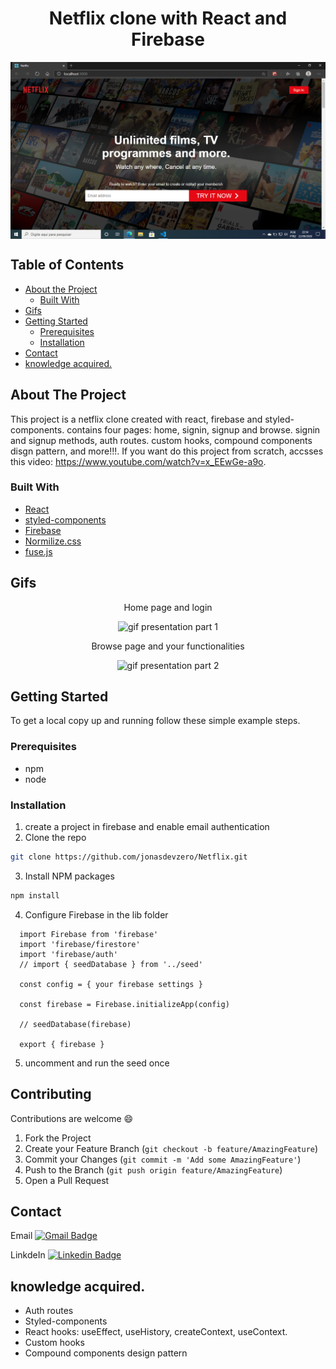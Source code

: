 <h1 align="center">Netflix clone with React and Firebase</h1>

<img src="https://github.com/jonasdevzero/Netflix/blob/master/readmeFiles/presentationImageForGitHub.png" alt="image presentation" align="center" />


<!-- TABLE OF CONTENTS -->
## Table of Contents

* [About the Project](#about-the-project)
  * [Built With](#built-with)
* [Gifs](#gifs)
* [Getting Started](#getting-started)
  * [Prerequisites](#prerequisites)
  * [Installation](#installation)
* [Contact](#contact)
* [knowledge acquired.](#knowledge-acquired)

<!-- ABOUT THE PROJECT -->
## About The Project

This project is a netflix clone created with react, firebase and styled-components. contains four pages: home, signin, signup and browse. signin and signup methods, auth routes. custom hooks, compound components disgn pattern, and more!!!. If you want do this project from scratch, accsses this video: https://www.youtube.com/watch?v=x_EEwGe-a9o.

### Built With
* [React](https://reactjs.org/)
* [styled-components](https://styled-components.com/)
* [Firebase](https://firebase.google.com/)
* [Normilize.css](https://github.com/necolas/normalize.css/)
* [fuse.js](https://fusejs.io/)

<!-- PRESENTATION -->
## Gifs

<p align="center">Home page and login</p>
<p align="center"><img src="https://github.com/jonasdevzero/Netflix/blob/master/readmeFiles/presentation-part1.gif" alt="gif presentation part 1"/></p>
<p align="center">Browse page and your functionalities</p>
<p align="center"><img src="https://github.com/jonasdevzero/Netflix/blob/master/readmeFiles/presentation-part2.gif" alt="gif presentation part 2"/></p>


<!-- GETTING STARTED -->
## Getting Started
To get a local copy up and running follow these simple example steps.

### Prerequisites
* npm
* node

### Installation

1. create a project in firebase and enable email authentication
2. Clone the repo
```sh
git clone https://github.com/jonasdevzero/Netflix.git
```
3. Install NPM packages
```sh
npm install
```
4. Configure Firebase in the lib folder
```JS
  import Firebase from 'firebase'
  import 'firebase/firestore'
  import 'firebase/auth'
  // import { seedDatabase } from '../seed'

  const config = { your firebase settings }

  const firebase = Firebase.initializeApp(config)

  // seedDatabase(firebase)

  export { firebase }
```
5. uncomment and run the seed once

<!-- CONTRIBUTING -->
## Contributing
Contributions are welcome :smile:

1. Fork the Project
2. Create your Feature Branch (`git checkout -b feature/AmazingFeature`)
3. Commit your Changes (`git commit -m 'Add some AmazingFeature'`)
4. Push to the Branch (`git push origin feature/AmazingFeature`)
5. Open a Pull Request

<!-- CONTACT -->
## Contact

Email  [![Gmail Badge](https://img.shields.io/badge/-jonasdevzero@gmail.com-c14438?style=flat-square&logo=Gmail&logoColor=white&link=mailto:jonasdevzero@gmail.com)](mailto:jonasdevzero@gmail.com)

LinkdeIn  [![Linkedin Badge](https://img.shields.io/badge/-Jonas%20%20de%20Oliveira-blue?style=flatsquare&logo=Linkedin&logoColor=white&link=https://www.linkedin.com/in/jonas-de-oliveira-0561961ab/)](https://www.linkedin.com/in/jonas-de-oliveira-0561961ab/)  





<!-- ACKNOWLEDGEMENTS -->
## knowledge acquired.

- Auth routes
- Styled-components
- React hooks: useEffect, useHistory, createContext, useContext.
- Custom hooks
- Compound components design pattern
